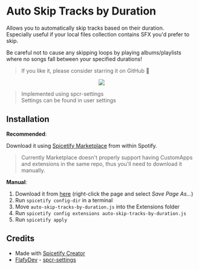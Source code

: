 # Auto Skip Tracks by Duration

Allows you to automatically skip tracks based on their duration.<br>
Especially useful if your local files collection contains SFX you'd prefer to skip.

Be careful not to cause any skipping loops by playing albums/playlists where no songs fall between your specified durations!

> If you like it, please consider starring it on GitHub 🌟

<p align="center">
  <img src="https://github.com/Bergbok/Spicetify-Creations/assets/66174189/89a433a5-d214-4a11-8d4f-dfb0823fb3fd"/></img>
</p>

> Implemented using spcr-settings<br>
> Settings can be found in user settings

## Installation

**Recommended**: 

Download it using [Spicetify Marketplace](https://github.com/spicetify/spicetify-marketplace) from within Spotify.

> Currently Marketplace doesn't properly support having CustomApps and extensions in the same repo, thus you'll need to download it manually.

**Manual**:

1. Download it from [here](https://raw.githubusercontent.com/Bergbok/Spicetify-Creations/main/Extensions/auto-skip-tracks-by-duration/dist/auto-skip-tracks-by-duration.js) (right-click the page and select _Save Page As..._)
2. Run `spicetify config-dir` in a terminal
3. Move `auto-skip-tracks-by-duration.js` into the Extensions folder
4. Run `spicetify config extensions auto-skip-tracks-by-duration.js`
5. Run `spicetify apply`

## Credits

- Made with [Spicetify Creator](https://github.com/FlafyDev/spicetify-creator)
- [FlafyDev](https://github.com/FlafyDev) - [spcr-settings](https://github.com/FlafyDev/spicetify-creator-plugins/tree/main/packages/spcr-settings)
